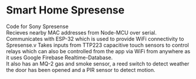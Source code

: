 # Smart Home Spresense
Code for Sony Spresense <br />
Recieves nearby MAC addresses from Node-MCU over serial. <br />
Communicates with ESP-32 which is used to provide WiFi connectivity to Spresense.v
Takes inputs from TTP223 capacitive touch sensors to control relays which can also be controlled from the app via WiFi from anywhere as it uses Google Firebase Realtime-Database. <br />
It also has an MQ-2 gas and smoke sensor, a reed switch to detect weather the door has been opened and a PIR sensor to detect motion. <br />
